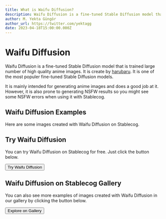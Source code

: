 ```yaml
---
title: What is Waifu Diffusion?
description: Waifu Diffusion is a fine-tuned Stable Diffusion model that is trained large number of high quality anime images.
author: M. Yekta Güngör
author_url: https://twitter.com/yektagg
date: 2023-04-18T15:00:00.000Z
---
```


<script>
  import Button from '$components/primitives/buttons/Button.svelte'
  import DocImage from '$components/docs/DocImage.svelte'
</script>

# Waifu Diffusion

Waifu Diffusion is a fine-tuned Stable Diffusion model that is trained large number of high quality anime images. It is create by [harubaru](https://github.com/harubaru). It is one of the most populer fine-tuned Stable Diffusion models.

It is mainly intended for generating anime images and does a good job at it. However, it is also prone to generating NSFW results so you might see some NSFW errors when using it with Stablecog.

## Waifu Diffusion Examples

Here are some images created with Waifu Diffusion on Stablecog.

<DocImage src="https://ba.stablecog.com/guide/models/waifu-diffusion.jpg" alt="Waifu Diffusion Examples" width="2560" height="5760"/>

## Try Waifu Diffusion

You can try Waifu Diffusion on Stablecog for free. Just click the button below.

<Button class="mt-4" href="https://stablecog.com/generate/?mi=f7f3d973-ac6f-4a7a-9db8-e89e4fba03a9&adv=true" target="_blank">
Try Waifu Diffusion
</Button>

## Waifu Diffusion on Stablecog Gallery

You can also see more examples of images created with Waifu Diffusion in our gallery by clicking the button below.

<Button class="mt-4" href="https://stablecog.com/gallery?mi=f7f3d973-ac6f-4a7a-9db8-e89e4fba03a9" target="_blank">
  Explore on Gallery
</Button>
